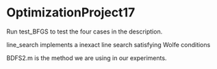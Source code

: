 # OptimizationProject17

Run test_BFGS to test the four cases in the description.

line_search implements a inexact line search satisfying Wolfe conditions

BDFS2.m is the method we are using in our experiments.
